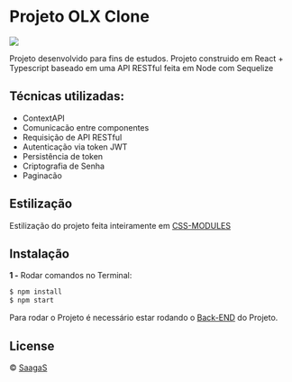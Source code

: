 # Projeto OLX Clone

![](https://github.com/biixin/olx-GIFF/blob/main/20221103_201905.gif)

Projeto desenvolvido para fins de estudos.
Projeto construido em React + Typescript baseado em uma API RESTful feita em Node com Sequelize

## Técnicas utilizadas:

- ContextAPI
- Comunicacão entre componentes
- Requisição de API RESTful
- Autenticação via token JWT
- Persistência de token
- Criptografia de Senha
- Paginacão

## Estilização

Estilização do projeto feita inteiramente em [CSS-MODULES](https://create-react-app.dev/docs/adding-a-css-modules-stylesheet/)  

## Instalação

**1 -** Rodar comandos no Terminal:
```sh
$ npm install
$ npm start
```
Para rodar o Projeto é necessário estar rodando o [Back-END](https://github.com/saagas-code/node-api-devsfood) do Projeto.

## License
© [SaagaS](https://github.com/SaagaS0)
